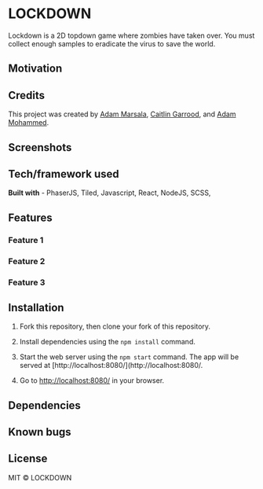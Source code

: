 # LOCKDOWN

Lockdown is a 2D topdown game where zombies have taken over. You must collect enough samples to eradicate the virus to save the world.

## Motivation


## Credits

This project was created by [Adam Marsala](https://github.com/MagicMark5), [Caitlin Garrood](https://github.com/CaitieCat), and [Adam Mohammed](https://github.com/adamm13). 

## Screenshots


## Tech/framework used

**Built with** - PhaserJS, Tiled, Javascript, React, NodeJS, SCSS,

## Features

### Feature 1

### Feature 2

### Feature 3

## Installation

1. Fork this repository, then clone your fork of this repository.

2. Install dependencies using the `npm install` command.

3. Start the web server using the `npm start` command. The app will be served at [http://localhost:8080/](http://localhost:8080/.

4. Go to [http://localhost:8080/](http://localhost:8080/) in your browser.

## Dependencies


## Known bugs


## License

MIT © LOCKDOWN